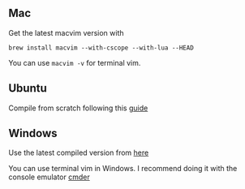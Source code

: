 ## Mac
Get the latest macvim version with 
    
    brew install macvim --with-cscope --with-lua --HEAD

You can use `macvim -v` for terminal vim.

## Ubuntu
Compile from scratch following this [guide](http://zaiste.net/2013/05/compiling_vim_with_ruby_and_python_support_on_ubuntu/)

## Windows
Use the latest compiled version from [here](http://solar-blogg.blogspot.ca/p/vim-build.html)

You can use terminal vim in Windows. I recommend doing it with the console emulator [cmder](http://bliker.github.io/cmder/)
